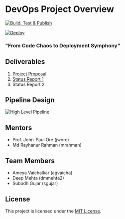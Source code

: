 
# DevOps Project Overview

[![Build, Test & Publish](https://github.ncsu.edu/CCDS-CSC-519/DevOps-Pipelines/actions/workflows/build-test-publish.yml/badge.svg)](https://github.ncsu.edu/CCDS-CSC-519/DevOps-Pipelines/actions/workflows/build-test-publish.yml)

[![Deploy](https://github.ncsu.edu/CCDS-CSC-519/DevOps-Pipelines/actions/workflows/run-ansible.yml/badge.svg)](https://github.ncsu.edu/CCDS-CSC-519/DevOps-Pipelines/actions/workflows/run-ansible.yml)

###  "From Code Chaos to Deployment Symphony"

## Deliverables

1. [Project Proposal](https://github.ncsu.edu/CCDS-CSC-519/DevOps-Pipelines/wiki/Project-Proposal)
2. [Status Report 1](https://github.ncsu.edu/CCDS-CSC-519/DevOps-Pipelines/blob/master/status-report-1.md)
3. Status Report 2

## Pipeline Design

![High Level Pipeline](https://media.github.ncsu.edu/user/26488/files/bc26c9ab-1e09-4d06-9e99-50cd25b7a0e1)

## Mentors
- Prof. John-Paul Ore (jwore)
- Md Rayhanur Rahman (mrahman)

## Team Members
- Ameya Vaichalkar (agvaicha)
- Deep Mehta (dmmehta2)
- Subodh Gujar (sgujar)

## License
This project is licensed under the [MIT License](LICENSE).
